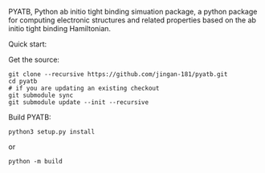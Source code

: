 PYATB, Python ab initio tight binding simuation package, a python package for computing electronic structures and related properties based on the ab initio tight binding Hamiltonian.

Quick start:

Get the source:
```
git clone --recursive https://github.com/jingan-181/pyatb.git
cd pyatb
# if you are updating an existing checkout
git submodule sync
git submodule update --init --recursive
```
Build PYATB:
```
python3 setup.py install
```
or
```
python -m build
```
